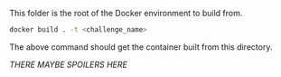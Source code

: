 This folder is the root of the Docker environment to build from.

```bash
docker build . -t <challenge_name>
```
The above command should get the container built from this directory.

*THERE MAYBE SPOILERS HERE*
